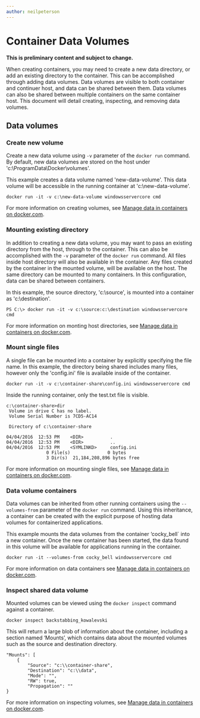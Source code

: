 ```yaml
---
author: neilpeterson
---
```


# Container Data Volumes

**This is preliminary content and subject to change.** 

When creating containers, you may need to create a new data directory, or add an existing directory to the container. This can be accomplished through adding data volumes. Data volumes are visible to both container and continuer host, and data can be shared between them. Data volumes can also be shared between multiple containers on the same container host. 
This document will detail creating, inspecting, and removing data volumes.

## Data volumes

### Create new volume

Create a new data volume using `-v` parameter of the `docker run` command. By default, new data volumes are stored on the host under 'c:\ProgramData\Docker\volumes'.

This example creates a data volume named 'new-data-volume'. This data volume will be accessible in the running container at 'c:\new-data-volume'.

```none
docker run -it -v c:\new-data-volume windowsservercore cmd
```

For more information on creating volumes, see [Manage data in containers on docker.com](https://docs.docker.com/engine/userguide/containers/dockervolumes/#data-volumes).

### Mounting existing directory

In addition to creating a new data volume, you may want to pass an existing directory from the host, through to the container. This can also be accomplished with the `-v` parameter of the `docker run` command. All files inside host directory will also be available in the container. Any files created by the container in the mounted volume, will be available on the host. The same directory can be mounted to many containers. In this configuration, data can be shared between containers.

In this example, the source directory, 'c:\source', is mounted into a container as 'c:\destination'.

```none
PS C:\> docker run -it -v c:\source:c:\destination windowsservercore cmd
```

For more information on monting host directories, see [Manage data in containers on docker.com](https://docs.docker.com/engine/userguide/containers/dockervolumes/#mount-a-host-directory-as-a-data-volume).

### Mount single files

A single file can be mounted into a container by explicitly specifying the file name. In this example, the directory being shared includes many files, however only the 'config.ini' file is available inside of the container. 

```
docker run -it -v c:\container-share\config.ini windowsservercore cmd
```

Inside the running container, only the test.txt file is visible.

```none
c:\container-share>dir
 Volume in drive C has no label.
 Volume Serial Number is 7CD5-AC14

 Directory of c:\container-share

04/04/2016  12:53 PM    <DIR>          .
04/04/2016  12:53 PM    <DIR>          ..
04/04/2016  12:53 PM    <SYMLINKD>     config.ini
               0 File(s)              0 bytes
               3 Dir(s)  21,184,208,896 bytes free
```

For more information on mounting single files, see [Manage data in containers on docker.com](https://docs.docker.com/engine/userguide/containers/dockervolumes/#mount-a-host-directory-as-a-data-volume).

### Data volume containers

Data volumes can be inherited from other running containers using the `--volumes-from` parameter of the `docker run` command. Using this inheritance, a container can be created with the explicit purpose of hosting data volumes for containerized applications. 

This example mounts the data volumes from the container ‘cocky_bell` into a new container. Once the new container has been started, the data found in this volume will be available for applications running in the container.  

```none
docker run -it --volumes-from cocky_bell windowsservercore cmd
```

For more information on data containers see [Manage data in containers on docker.com](https://docs.docker.com/engine/userguide/containers/dockervolumes/#mount-a-host-file-as-a-data-volume).

### Inspect shared data volume

Mounted volumes can be viewed using the `docker inspect` command against a container.

```none
docker inspect backstabbing_kowalevski
```

This will return a large blob of information about the container, including a section named ‘Mounts’, which contains data about the mounted volumes such as the source and destination directory.

```none
"Mounts": [
    {
        "Source": "c:\\container-share",
        "Destination": "c:\\data",
        "Mode": "",
        "RW": true,
        "Propagation": ""
}
```

For more information on inspecting volumes, see [Manage data in containers on docker.com](https://docs.docker.com/engine/userguide/containers/dockervolumes/#locating-a-volume).

